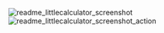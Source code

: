 ![readme_littlecalculator_screenshot](https://github.com/user-attachments/assets/70fa155a-4211-4daf-9dc5-d7e4a78fa033)
![readme_littlecalculator_screenshot_action](https://github.com/user-attachments/assets/c71a74e8-fd32-4039-978d-3d7044b3e169)

